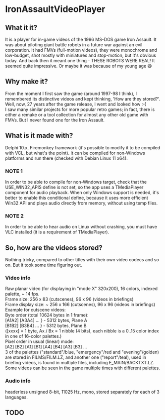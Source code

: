 # IronAssaultVideoPlayer
  
## What it it?  
It is a player for in-game videos of the 1996 MS-DOS game Iron Assault. It was about piloting giant battle robots in a future war against an evil corporation.
 It had FMVs (full-motion videos), they were monochrome and low-budget, shot mostly with miniatures and stop-motion, but it's obvious today. And back then it meant one thing - THESE ROBOTS WERE REAL! It seemed quite impressive. Or maybe it was because of my young age 😄

## Why make it?  
From the moment I first saw the game (around 1997-98 I think), I remembered its distinctive videos and kept thinking, 'How are they stored?'. Well, now, 27 years after the game release, I went and looked how :-)  
I saw many similar projects for more popular retro games; in fact, there is either a remake or a tool collection for almost any other old game with FMVs. But I never found one for the Iron Assault.  

## What is it made with?  
Delphi 10.x, Firemonkey framework (it's possible to modify it to be compiled with VCL, but what's the point). It can be compiled for non-Windows platforms and run there (checked with Debian Linux 11 x64).  
  
### NOTE 1  
In order to be able to compile for non-Windows target, check that the USE_WIN32_APIS define is not set, so the app uses a TMediaPlayer component for audio playback. When only Windows support is needed, it's better to enable this conditional define, because it uses more efficient Win32 API and plays audio directly from memory, without using temp files.  
  
### NOTE 2  
In order to be able to hear audio on Linux without crashing, you must have VLC installed (it is a requirement of TMediaPlayer).
  
## So, how are the videos stored?  
Nothing tricky, compared to other titles with their own video codecs and so on. But it took some time figuring out.  
  
### Video info  
Raw planar video (for displaying in "mode X" 320x200), 16 colors, indexed palette, ~ 14 fps.  
Frame size: 256 x 83 (cutscenes), 96 x 96 (videos in briefings)  
Frame display size: ~ 256 x 166 (cutscenes), 96 x 96 (videos in briefings)  
Example for cutscene videos:  
Byte order (total 10624 bytes in 1 frame):  
   [A1A2] [A3A4] ...  } - 5312 bytes, Plane A  
   [B1B2] [B3B4] ...  } - 5312 bytes, Plane B  
([xxxx] = 1 byte, Ax / Bx = 1 nibble (4 bits), each nibble is a 0..15 color index in one of 16-color palettes.)  
Pixel order in usual (linear) mode:  
[A2] [B2] [A1] [B1] [A4] [B4] [A3] [B3] ...  
3 of the palettes ("standard"/blue, "emergency"/red and "evening"/golden) are stored in FILMS/FILM.LZ, and another one ("report"/teal), used in briefing videos, is found in multiple files, including E_MAIN/BACKTXT.LZ. Some videos can be seen in the game multiple times with different palettes.  
  
### Audio info  
headerless unsigned 8-bit, 11025 Hz, mono, stored separately for each of 3 languages.  

## TODO  
